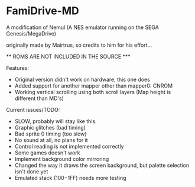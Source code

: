 # FamiDrive-MD
A modification of Nemul (A NES emulator running on the SEGA Genesis/MegaDrive)

originally made by Mairtrus, so credits to him for his effort...

** ROMS ARE NOT INCLUDED IN THE SOURCE ***

Features:
- Original version didn't work on hardware, this one does
- Added support for another mapper other than mapper0: CNROM
- Working vertical scrolling using both scroll layers (Map height is different than MD's)

Current issues/TODO:
- SLOW, probably will stay like this.
- Graphic glitches (bad timing)
- Bad sprite 0 timing (too slow)
- No sound at all, no plans for it
- Control reading is not implemented correctly
- Some games doesn't work
- Implement background color mirroring
- Changed the way it draws the screen background, but palette selection isn't done yet
- Emulated stack ($100-$1FF) needs more testing
